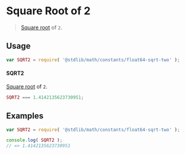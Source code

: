 # Square Root of 2

> [Square root][sqrt] of `2`.

<!-- <usage> -->

## Usage

``` javascript
var SQRT2 = require( '@stdlib/math/constants/float64-sqrt-two' );
```

#### SQRT2

[Square root][sqrt] of `2`.

``` javascript
SQRT2 === 1.4142135623730951;
```

<!-- </usage> -->


<!-- <examples> -->

## Examples

<!-- TODO: better example -->

``` javascript
var SQRT2 = require( '@stdlib/math/constants/float64-sqrt-two' );

console.log( SQRT2 );
// => 1.4142135623730951
```

<!-- </examples> -->


<!-- <links> -->

<!-- FIXME -->

[sqrt]: https://github.com/math-io/sqrt

<!-- </links> -->
